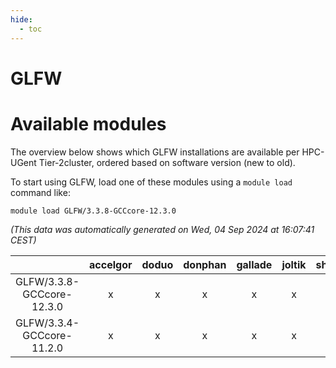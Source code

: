 ```yaml
---
hide:
  - toc
---
```


GLFW
====

# Available modules


The overview below shows which GLFW installations are available per HPC-UGent Tier-2cluster, ordered based on software version (new to old).

To start using GLFW, load one of these modules using a `module load` command like:

```shell
module load GLFW/3.3.8-GCCcore-12.3.0
```

*(This data was automatically generated on Wed, 04 Sep 2024 at 16:07:41 CEST)*  

| |accelgor|doduo|donphan|gallade|joltik|shinx|skitty|
| :---: | :---: | :---: | :---: | :---: | :---: | :---: | :---: |
|GLFW/3.3.8-GCCcore-12.3.0|x|x|x|x|x|x|x|
|GLFW/3.3.4-GCCcore-11.2.0|x|x|x|x|x|-|x|
